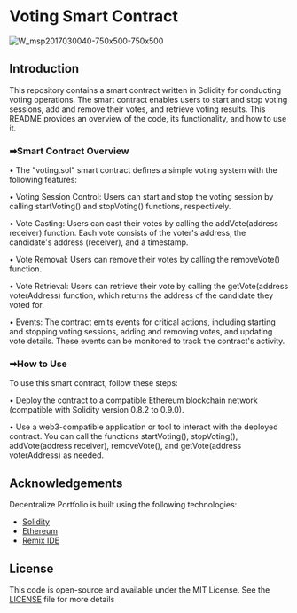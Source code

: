 # Voting Smart Contract 
![W_msp2017030040-750x500-750x500](https://github.com/krritik01/Project-Voting-System-using-Solidity/assets/98963769/8301ba4b-16f7-42d6-98cc-abea7221a643)
## Introduction
This repository contains a smart contract written in Solidity for conducting voting operations. The smart contract enables users to start and stop voting sessions, add and remove their votes, and retrieve voting results. This README provides an overview of the code, its functionality, and how to use it.

### ➡Smart Contract Overview
• The "voting.sol" smart contract defines a simple voting system with the following features:

• Voting Session Control: Users can start and stop the voting session by calling startVoting() and stopVoting() functions, respectively.

• Vote Casting: Users can cast their votes by calling the addVote(address receiver) function. Each vote consists of the voter's address, the candidate's address (receiver), and a timestamp.

• Vote Removal: Users can remove their votes by calling the removeVote() function.

• Vote Retrieval: Users can retrieve their vote by calling the getVote(address voterAddress) function, which returns the address of the candidate they voted for.

• Events: The contract emits events for critical actions, including starting and stopping voting sessions, adding and removing votes, and updating vote details. These events can be monitored to track the contract's activity.

### ➡How to Use
To use this smart contract, follow these steps:

• Deploy the contract to a compatible Ethereum blockchain network (compatible with Solidity version 0.8.2 to 0.9.0).

• Use a web3-compatible application or tool to interact with the deployed contract. You can call the functions startVoting(), stopVoting(), addVote(address receiver), removeVote(), and getVote(address voterAddress) as needed.


## Acknowledgements
Decentralize Portfolio is built using the following technologies:
 - [Solidity](https://docs.soliditylang.org/en/v0.8.21/)
 - [Ethereum](https://ethereum.org/en/learn/)
 - [Remix IDE](https://remix.ethereum.org/#lang=en&optimize=false&runs=200&evmVersion=null&version=soljson-v0.8.18+commit.87f61d96.js)
 
## License
This code is open-source and available under the MIT License. See the [LICENSE](https://choosealicense.com/licenses/mit/) file for more details








